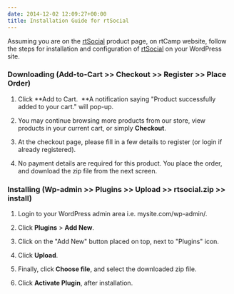```yaml
---
date: 2014-12-02 12:09:27+00:00
title: Installation Guide for rtSocial
---
```


Assuming you are on the [rtSocial](https://rtcamp.com/store/rtsocial/) product page, on rtCamp website, follow the steps for installation and configuration of [rtSocial](https://rtcamp.com/store/rtsocial/) on your WordPress site.


### Downloading (Add-to-Cart >> Checkout >> Register >> Place Order)





	
  1. Click **Add to Cart.  **A notification saying "Product successfully added to your cart." will pop-up.

	
  2. You may continue browsing more products from our store, view products in your current cart, or simply **Checkout**.

	
  3. At the checkout page, please fill in a few details to register (or login if already registered).

	
  4. No payment details are required for this product. You place the order, and download the zip file from the next screen.




### Installing (Wp-admin >> Plugins >> Upload >> rtsocial.zip >> install)





	
  1. Login to your WordPress admin area i.e. mysite.com/wp-admin/.

	
  2. Click **Plugins** > **Add New**.

	
  3. Click on the "Add New" button placed on top, next to "Plugins" icon.

	
  4. Click **Upload**.

	
  5. Finally, click **Choose file**, and select the downloaded zip file.

	
  6. Click **Activate Plugin**, after installation.


